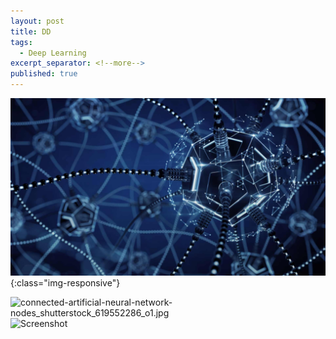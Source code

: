 ```yaml
---
layout: post
title: DD
tags:
  - Deep Learning
excerpt_separator: <!--more-->
published: true
---
```


![image-title-here](/assets/connected-artificial-neural-network-nodes_shutterstock_619552286_o1.jpg){:class="img-responsive"}

![connected-artificial-neural-network-nodes_shutterstock_619552286_o1.jpg]({{site.url}}/assets/connected-artificial-neural-network-nodes_shutterstock_619552286_o1.jpg)
![Screenshot](assets/img/blog/hydejack-8.png)
